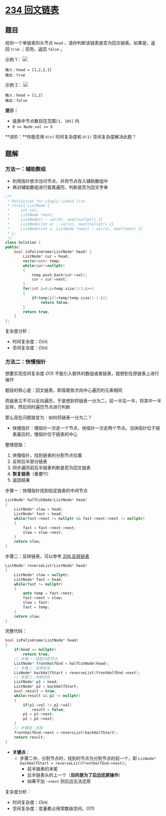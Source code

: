 
# [234 回文链表](https://leetcode.cn/problems/palindrome-linked-list/)

## 题目

给你一个单链表的头节点 `head` ，请你判断该链表是否为回文链表。如果是，返回 `true` ；否则，返回 `false` 。

示例 1：
![](https://assets.leetcode.com/uploads/2021/03/03/pal1linked-list.jpg)

```
输入：head = [1,2,2,1]
输出：true
```

示例 2：
![](https://assets.leetcode.com/uploads/2021/03/03/pal2linked-list.jpg)

```
输入：head = [1,2]
输出：false
```

**提示：**

- 链表中节点数目在范围`[1, 105]` 内
- `0 <= Node.val <= 9`

**进阶：**你能否用 `O(n)` 时间复杂度和 `O(1)` 空间复杂度解决此题？


## 题解

### 方法一：辅助数组

- 利用指针依次访问节点，并将节点存入辅助数组中
- 再对辅助数组进行首尾遍历，判断是否为回文字串

```cpp
/**
 * Definition for singly-linked list.
 * struct ListNode {
 *     int val;
 *     ListNode *next;
 *     ListNode() : val(0), next(nullptr) {}
 *     ListNode(int x) : val(x), next(nullptr) {}
 *     ListNode(int x, ListNode *next) : val(x), next(next) {}
 * };
 */
class Solution {
public:
    bool isPalindrome(ListNode* head) {
        ListNode* cur = head;
        vector<int> temp;
        while(cur!=nullptr)
        {
            temp.push_back(cur->val);
            cur = cur->next;
        }
        for(int i=0;i<temp.size()/2;i++)
        {
            if(temp[i]!=temp[temp.size()-1-i])
                return false;
        }
        return true;
    }
};
```

复杂度分析：
- 时间复杂度：$O(n)$
- 空间复杂度：$O(n)$

### 方法二：快慢指针

想要实现空间复杂度 $O(1)$ 不能引入额外的数组或者链表，就想到在原链表上进行操作

题目的核心是：回文链表，即首尾依次向中心遍历的元素相同

而链表又不可以反向遍历，于是想到将链表一分为二，前一半后一半，将其中一半反转，然后同时遍历节点进行判断

那么现在问题就变为：如何将链表一分为二？
- 快慢指针：慢指针一次走一个节点，快指针一次走两个节点。当快指针位于链表最后时，慢指针位于链表的中心

整理思路：
1. 快慢指针，找到链表的分割节点位置
2. 反转后半部分链表
3. 同步遍历前后半链表判断是否为回文链表
4. **恢复链表**（重要!!!）
5. 返回结果

步骤一：快慢指针找到给定链表的中间节点
```cpp
ListNode* halfCutNode(ListNode* head)
{
	ListNode* slow = head;
	ListNode* fast = head;
	while(fast->next != nullptr && fast->next->next != nullptr)
	{
		fast = fast->next->next;
		slow = slow->next;
	}
	return slow;
}

```

步骤二：反转链表，可以参考 [206.反转链表](206.反转链表.md)
```cpp
ListNode* reverseList(ListNode* head)
{
	ListNode* slow = nullptr;
	ListNode* fast = head;
	while(fast != nullptr)
	{
		auto temp = fast->next;
		fast->next = slow;
		slow = fast;
		fast = temp;
	}
	return slow;
}
```

完整代码：

```cpp
bool isPalindrome(ListNode* head)
{
	if(head == nullptr)
		return true;
	// 步骤一：找到分割节点
	ListNode* frontHalfEnd = halfCutNode(head);
	// 步骤二：反转后半
	LisNode* backHalfStart = reverseList(frontHalfEnd->next);
	// 步骤三：判断回文
	ListNode* p1 = head;
	ListNode* p2 = backHalfStart;
	bool result = true;
	while(result && p2 != nullptr)
	{
		if(p1->val != p2->val)
			result = false;
		p1 = p1->next;
		p2 = p2->next;
	}
	// 步骤四：还原
	frontHalfEnd->next = reversList(backHalfStart);
	return result;
}
```

- **关键点**：
	- 步骤二中，分割节点时，找到的节点为分割节点的前一个，即 `LisNode* backHalfStart = reverseList(frontHalfEnd->next);`
		- 前半链表的末尾
		- 后半链表头的上一个（**目的是为了后边还原操作**）
		- 如果不加 `->next` 则后边无法还原

复杂度分析：
- 时间复杂度：$O(n)$
- 空间复杂度：变量都占用常数级空间，$O(1)$





